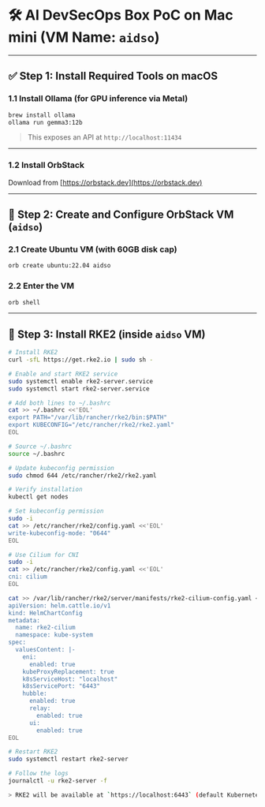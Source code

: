 # 🛠️ AI DevSecOps Box PoC on Mac mini (VM Name: `aidso`)

---

## ✅ Step 1: Install Required Tools on macOS

### 1.1 Install Ollama (for GPU inference via Metal)

```bash
brew install ollama
ollama run gemma3:12b
```

> This exposes an API at `http://localhost:11434`

---

### 1.2 Install OrbStack

Download from [https://orbstack.dev](https://orbstack.dev)

---

## 🧱 Step 2: Create and Configure OrbStack VM (`aidso`)

### 2.1 Create Ubuntu VM (with 60GB disk cap)

```bash
orb create ubuntu:22.04 aidso
```

### 2.2 Enter the VM

```bash
orb shell
```

---

## 🐳 Step 3: Install RKE2 (inside `aidso` VM)

```bash
# Install RKE2
curl -sfL https://get.rke2.io | sudo sh -

# Enable and start RKE2 service
sudo systemctl enable rke2-server.service
sudo systemctl start rke2-server.service

# Add both lines to ~/.bashrc
cat >> ~/.bashrc <<'EOL'
export PATH="/var/lib/rancher/rke2/bin:$PATH"
export KUBECONFIG="/etc/rancher/rke2/rke2.yaml"
EOL

# Source ~/.bashrc
source ~/.bashrc

# Update kubeconfig permission
sudo chmod 644 /etc/rancher/rke2/rke2.yaml

# Verify installation
kubectl get nodes

# Set kubeconfig permission
sudo -i
cat >> /etc/rancher/rke2/config.yaml <<'EOL'
write-kubeconfig-mode: "0644"
EOL

# Use Cilium for CNI
sudo -i
cat >> /etc/rancher/rke2/config.yaml <<'EOL'
cni: cilium
EOL

cat >> /var/lib/rancher/rke2/server/manifests/rke2-cilium-config.yaml <<'EOL'
apiVersion: helm.cattle.io/v1
kind: HelmChartConfig
metadata:
  name: rke2-cilium
  namespace: kube-system
spec:
  valuesContent: |-
    eni:
      enabled: true
    kubeProxyReplacement: true
    k8sServiceHost: "localhost"
    k8sServicePort: "6443"
    hubble:
      enabled: true
      relay:
        enabled: true
      ui:
        enabled: true
EOL

# Restart RKE2
sudo systemctl restart rke2-server

# Follow the logs
journalctl -u rke2-server -f

> RKE2 will be available at `https://localhost:6443` (default Kubernetes API port)